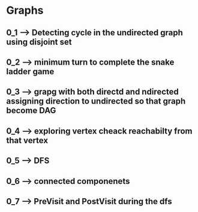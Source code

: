 # Graphs
## 0_1 --> Detecting cycle in the undirected graph using disjoint set
## 0_2 --> minimum turn to complete the snake ladder game
## 0_3 --> grapg with both directd and ndirected assigning direction to undirected so that graph become DAG
## 0_4 --> exploring vertex cheack reachabilty from that vertex
## 0_5 --> DFS 
## 0_6 --> connected componenets
## 0_7 --> PreVisit and PostVisit during the dfs
